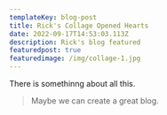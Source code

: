 ```yaml
---
templateKey: blog-post
title: Rick's Collage Opened Hearts
date: 2022-09-17T14:53:03.113Z
description: Rick's blog featured
featuredpost: true
featuredimage: /img/collage-1.jpg
---
```

T﻿here is somethinng about all this.



> M﻿aybe we can create a great blog.